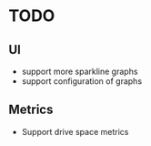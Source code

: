 # TODO

## UI

- support more sparkline graphs
- support configuration of graphs

## Metrics

- Support drive space metrics
